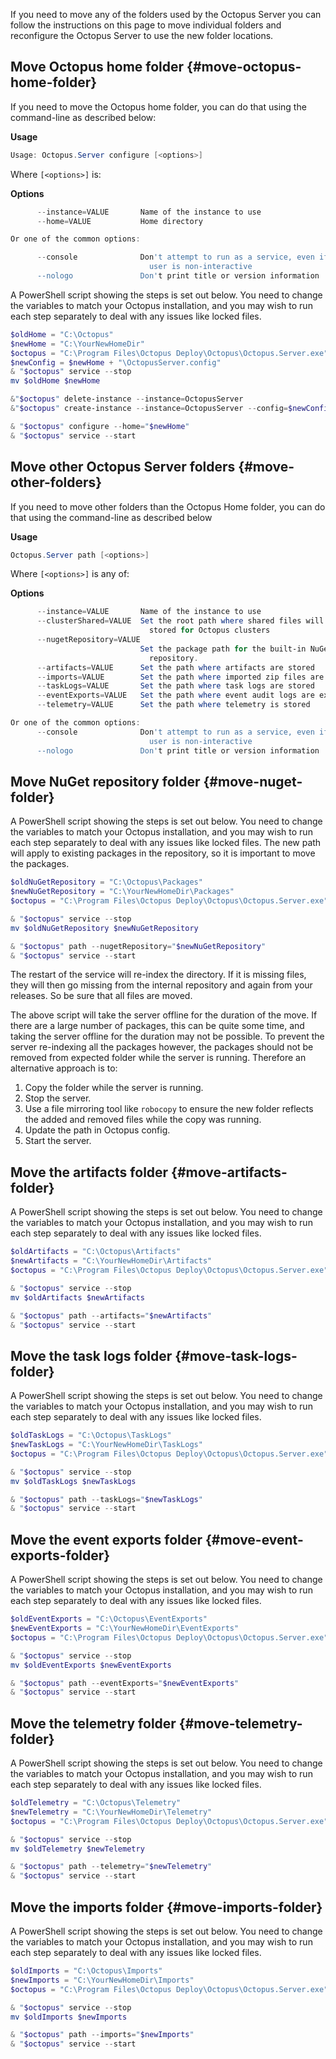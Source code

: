 If you need to move any of the folders used by the Octopus Server you can follow the instructions on this page to move individual folders and reconfigure the Octopus Server to use the new folder locations.

## Move Octopus home folder {#move-octopus-home-folder}

If you need to move the Octopus home folder, you can do that using the command-line as described below:

**Usage**

```powershell
Usage: Octopus.Server configure [<options>]
```

Where `[<options>]` is:

**Options**

```powershell
      --instance=VALUE       Name of the instance to use
      --home=VALUE           Home directory

Or one of the common options:

      --console              Don't attempt to run as a service, even if the
                               user is non-interactive
      --nologo               Don't print title or version information
```

A PowerShell script showing the steps is set out below. You need to change the variables to match your Octopus installation, and you may wish to run each step separately to deal with any issues like locked files.

```powershell
$oldHome = "C:\Octopus"
$newHome = "C:\YourNewHomeDir"
$octopus = "C:\Program Files\Octopus Deploy\Octopus\Octopus.Server.exe"
$newConfig = $newHome + "\OctopusServer.config"
& "$octopus" service --stop
mv $oldHome $newHome

&"$octopus" delete-instance --instance=OctopusServer
&"$octopus" create-instance --instance=OctopusServer --config=$newConfig

& "$octopus" configure --home="$newHome"
& "$octopus" service --start
```

## Move other Octopus Server folders {#move-other-folders}

If you need to move other folders than the Octopus Home folder, you can do that using the command-line as described below

**Usage**

```powershell
Octopus.Server path [<options>]
```

Where `[<options>]` is any of:

**Options**

```powershell
      --instance=VALUE       Name of the instance to use
      --clusterShared=VALUE  Set the root path where shared files will be
                               stored for Octopus clusters
      --nugetRepository=VALUE
                             Set the package path for the built-in NuGet
                               repository.
      --artifacts=VALUE      Set the path where artifacts are stored
      --imports=VALUE        Set the path where imported zip files are stored
      --taskLogs=VALUE       Set the path where task logs are stored
      --eventExports=VALUE   Set the path where event audit logs are exported
      --telemetry=VALUE      Set the path where telemetry is stored

Or one of the common options:
      --console              Don't attempt to run as a service, even if the
                               user is non-interactive
      --nologo               Don't print title or version information
```

## Move NuGet repository folder {#move-nuget-folder}

A PowerShell script showing the steps is set out below. You need to change the variables to match your Octopus installation, and you may wish to run each step separately to deal with any issues like locked files. The new path will apply to existing packages in the repository, so it is important to move the packages.

```powershell
$oldNuGetRepository = "C:\Octopus\Packages"
$newNuGetRepository = "C:\YourNewHomeDir\Packages"
$octopus = "C:\Program Files\Octopus Deploy\Octopus\Octopus.Server.exe"

& "$octopus" service --stop
mv $oldNuGetRepository $newNuGetRepository

& "$octopus" path --nugetRepository="$newNuGetRepository"
& "$octopus" service --start
```
The restart of the service will re-index the directory. If it is missing files, they will then go missing from the internal repository and again from your releases. So be sure that all files are moved.

The above script will take the server offline for the duration of the move. If there are a large number of packages, this can be quite some time, and taking the server offline for the duration may not be possible. To prevent the server re-indexing all the packages however, the packages should not be removed from expected folder while the server is running. Therefore an alternative approach is to:

1. Copy the folder while the server is running.
1. Stop the server.
1. Use a file mirroring tool like `robocopy` to ensure the new folder reflects the added and removed files while the copy was running.
1. Update the path in Octopus config.
1. Start the server.

## Move the artifacts folder {#move-artifacts-folder}

A PowerShell script showing the steps is set out below. You need to change the variables to match your Octopus installation, and you may wish to run each step separately to deal with any issues like locked files.

```powershell
$oldArtifacts = "C:\Octopus\Artifacts"
$newArtifacts = "C:\YourNewHomeDir\Artifacts"
$octopus = "C:\Program Files\Octopus Deploy\Octopus\Octopus.Server.exe"

& "$octopus" service --stop
mv $oldArtifacts $newArtifacts

& "$octopus" path --artifacts="$newArtifacts"
& "$octopus" service --start
```

## Move the task logs folder {#move-task-logs-folder}

A PowerShell script showing the steps is set out below. You need to change the variables to match your Octopus installation, and you may wish to run each step separately to deal with any issues like locked files.

```powershell
$oldTaskLogs = "C:\Octopus\TaskLogs"
$newTaskLogs = "C:\YourNewHomeDir\TaskLogs"
$octopus = "C:\Program Files\Octopus Deploy\Octopus\Octopus.Server.exe"

& "$octopus" service --stop
mv $oldTaskLogs $newTaskLogs

& "$octopus" path --taskLogs="$newTaskLogs"
& "$octopus" service --start
```

## Move the event exports folder {#move-event-exports-folder}

A PowerShell script showing the steps is set out below. You need to change the variables to match your Octopus installation, and you may wish to run each step separately to deal with any issues like locked files.

```powershell
$oldEventExports = "C:\Octopus\EventExports"
$newEventExports = "C:\YourNewHomeDir\EventExports"
$octopus = "C:\Program Files\Octopus Deploy\Octopus\Octopus.Server.exe"

& "$octopus" service --stop
mv $oldEventExports $newEventExports

& "$octopus" path --eventExports="$newEventExports"
& "$octopus" service --start
```

## Move the telemetry folder {#move-telemetry-folder}

A PowerShell script showing the steps is set out below. You need to change the variables to match your Octopus installation, and you may wish to run each step separately to deal with any issues like locked files.

```powershell
$oldTelemetry = "C:\Octopus\Telemetry"
$newTelemetry = "C:\YourNewHomeDir\Telemetry"
$octopus = "C:\Program Files\Octopus Deploy\Octopus\Octopus.Server.exe"

& "$octopus" service --stop
mv $oldTelemetry $newTelemetry

& "$octopus" path --telemetry="$newTelemetry"
& "$octopus" service --start
```

## Move the imports folder {#move-imports-folder}

A PowerShell script showing the steps is set out below. You need to change the variables to match your Octopus installation, and you may wish to run each step separately to deal with any issues like locked files.

```powershell
$oldImports = "C:\Octopus\Imports"
$newImports = "C:\YourNewHomeDir\Imports"
$octopus = "C:\Program Files\Octopus Deploy\Octopus\Octopus.Server.exe"

& "$octopus" service --stop
mv $oldImports $newImports

& "$octopus" path --imports="$newImports"
& "$octopus" service --start
```